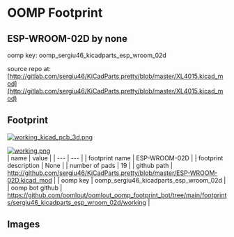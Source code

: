 # OOMP Footprint  
## ESP-WROOM-02D  by none  
  
oomp key: oomp_sergiu46_kicadparts_esp_wroom_02d  
  
source repo at: [http://gitlab.com/sergiu46/KiCadParts.pretty/blob/master/XL4015.kicad_mod](http://gitlab.com/sergiu46/KiCadParts.pretty/blob/master/XL4015.kicad_mod)  
## Footprint  
  
[![working_kicad_pcb_3d.png](working_kicad_pcb_3d_600.png)](working_kicad_pcb_3d.png)  
  
[![working.png](working_600.png)](working.png)  
| name | value | 
| --- | --- | 
| footprint name | ESP-WROOM-02D | 
| footprint description | None | 
| number of pads | 19 | 
| github path | http://github.com/sergiu46/KiCadParts.pretty/blob/master/ESP-WROOM-02D.kicad_mod | 
| oomp key | oomp_sergiu46_kicadparts_esp_wroom_02d | 
| oomp bot github | https://github.com/oomlout/oomlout_oomp_footprint_bot/tree/main/footprints/sergiu46_kicadparts_esp_wroom_02d/working | 
## Images  

